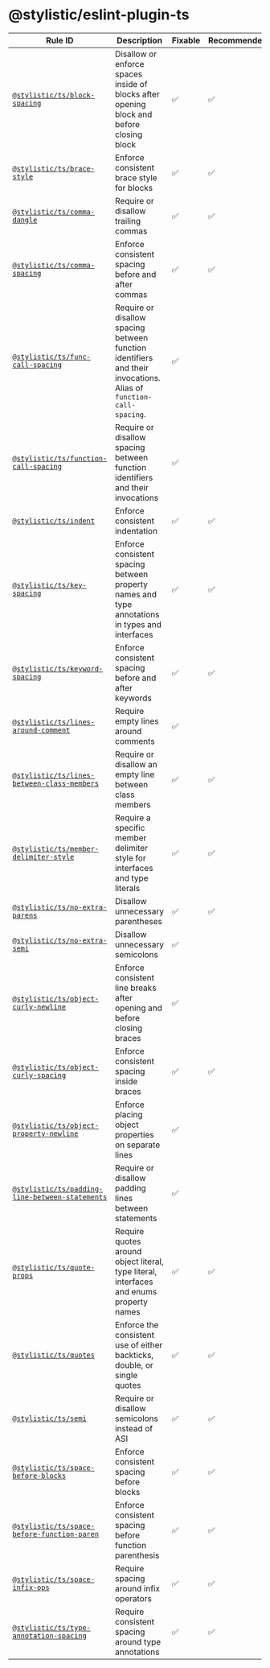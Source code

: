 <!--
/* GENERATED, DO NOT EDIT DIRECTLY */
-->

# @stylistic/eslint-plugin-ts

| Rule ID                                                                                    | Description                                                                                                       | Fixable | Recommended |
| ------------------------------------------------------------------------------------------ | ----------------------------------------------------------------------------------------------------------------- | ------- | ----------- |
| [`@stylistic/ts/block-spacing`](./rules/block-spacing)                                     | Disallow or enforce spaces inside of blocks after opening block and before closing block                          | ✅      | ✅          |
| [`@stylistic/ts/brace-style`](./rules/brace-style)                                         | Enforce consistent brace style for blocks                                                                         | ✅      | ✅          |
| [`@stylistic/ts/comma-dangle`](./rules/comma-dangle)                                       | Require or disallow trailing commas                                                                               | ✅      | ✅          |
| [`@stylistic/ts/comma-spacing`](./rules/comma-spacing)                                     | Enforce consistent spacing before and after commas                                                                | ✅      | ✅          |
| [`@stylistic/ts/func-call-spacing`](./rules/func-call-spacing)                             | Require or disallow spacing between function identifiers and their invocations. Alias of `function-call-spacing`. | ✅      |             |
| [`@stylistic/ts/function-call-spacing`](./rules/function-call-spacing)                     | Require or disallow spacing between function identifiers and their invocations                                    | ✅      |             |
| [`@stylistic/ts/indent`](./rules/indent)                                                   | Enforce consistent indentation                                                                                    | ✅      | ✅          |
| [`@stylistic/ts/key-spacing`](./rules/key-spacing)                                         | Enforce consistent spacing between property names and type annotations in types and interfaces                    | ✅      | ✅          |
| [`@stylistic/ts/keyword-spacing`](./rules/keyword-spacing)                                 | Enforce consistent spacing before and after keywords                                                              | ✅      | ✅          |
| [`@stylistic/ts/lines-around-comment`](./rules/lines-around-comment)                       | Require empty lines around comments                                                                               | ✅      |             |
| [`@stylistic/ts/lines-between-class-members`](./rules/lines-between-class-members)         | Require or disallow an empty line between class members                                                           | ✅      | ✅          |
| [`@stylistic/ts/member-delimiter-style`](./rules/member-delimiter-style)                   | Require a specific member delimiter style for interfaces and type literals                                        | ✅      | ✅          |
| [`@stylistic/ts/no-extra-parens`](./rules/no-extra-parens)                                 | Disallow unnecessary parentheses                                                                                  | ✅      | ✅          |
| [`@stylistic/ts/no-extra-semi`](./rules/no-extra-semi)                                     | Disallow unnecessary semicolons                                                                                   | ✅      |             |
| [`@stylistic/ts/object-curly-newline`](./rules/object-curly-newline)                       | Enforce consistent line breaks after opening and before closing braces                                            | ✅      |             |
| [`@stylistic/ts/object-curly-spacing`](./rules/object-curly-spacing)                       | Enforce consistent spacing inside braces                                                                          | ✅      | ✅          |
| [`@stylistic/ts/object-property-newline`](./rules/object-property-newline)                 | Enforce placing object properties on separate lines                                                               | ✅      |             |
| [`@stylistic/ts/padding-line-between-statements`](./rules/padding-line-between-statements) | Require or disallow padding lines between statements                                                              | ✅      |             |
| [`@stylistic/ts/quote-props`](./rules/quote-props)                                         | Require quotes around object literal, type literal, interfaces and enums property names                           | ✅      | ✅          |
| [`@stylistic/ts/quotes`](./rules/quotes)                                                   | Enforce the consistent use of either backticks, double, or single quotes                                          | ✅      | ✅          |
| [`@stylistic/ts/semi`](./rules/semi)                                                       | Require or disallow semicolons instead of ASI                                                                     | ✅      | ✅          |
| [`@stylistic/ts/space-before-blocks`](./rules/space-before-blocks)                         | Enforce consistent spacing before blocks                                                                          | ✅      | ✅          |
| [`@stylistic/ts/space-before-function-paren`](./rules/space-before-function-paren)         | Enforce consistent spacing before function parenthesis                                                            | ✅      | ✅          |
| [`@stylistic/ts/space-infix-ops`](./rules/space-infix-ops)                                 | Require spacing around infix operators                                                                            | ✅      | ✅          |
| [`@stylistic/ts/type-annotation-spacing`](./rules/type-annotation-spacing)                 | Require consistent spacing around type annotations                                                                | ✅      | ✅          |

